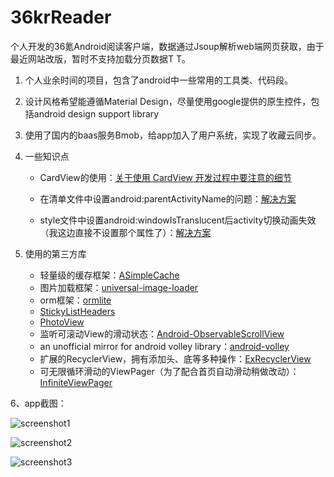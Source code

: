 36krReader
======

个人开发的36氪Android阅读客户端，数据通过Jsoup解析web端网页获取，由于最近网站改版，暂时不支持加载分页数据T T。

1. 个人业余时间的项目，包含了android中一些常用的工具类、代码段。

2. 设计风格希望能遵循Material Design，尽量使用google提供的原生控件，包括android design support library

3. 使用了国内的baas服务Bmob，给app加入了用户系统，实现了收藏云同步。

4. 一些知识点

	- CardView的使用：[关于使用 CardView 开发过程中要注意的细节](http://blog.feng.moe/2015/10/24/something-about-cardview-development/)

	- 在清单文件中设置android:parentActivityName的问题：[解决方案](http://blog.csdn.net/mengweiqi33/article/details/41285699)
	
	- style文件中设置android:windowIsTranslucent后activity切换动画失效（我这边直接不设置那个属性了）：[解决方案](http://blog.csdn.net/fancylovejava/article/details/39643449)

5. 使用的第三方库

	- 轻量级的缓存框架：[ASimpleCache](https://github.com/yangfuhai/ASimpleCache "")
	- 图片加载框架：[universal-image-loader](https://github.com/nostra13/Android-Universal-Image-Loader "")
	- orm框架：[ormlite](https://github.com/j256/ormlite-android "")
	- [StickyListHeaders](https://github.com/emilsjolander/StickyListHeaders "")
	- [PhotoView](https://github.com/chrisbanes/PhotoView "")
	- 监听可滚动View的滑动状态：[Android-ObservableScrollView](https://github.com/ksoichiro/Android-ObservableScrollView "")
	- an unofficial mirror for android volley library：[android-volley](https://github.com/mcxiaoke/android-volley "")
	- 扩展的RecyclerView，拥有添加头、底等多种操作：[ExRecyclerView](https://github.com/tianzhijiexian/ExRecyclerView "")
	- 可无限循环滑动的ViewPager（为了配合首页自动滑动稍做改动）：[InfiniteViewPager](https://github.com/antonyt/InfiniteViewPager "")

6、app截图：

![screenshot1](https://raw.githubusercontent.com/kinneyyan/36krReader/master/Screenshots/device-2015-10-29-152645.png)

![screenshot2](https://raw.githubusercontent.com/kinneyyan/36krReader/master/Screenshots/device-2015-10-29-152823.png)

![screenshot3](https://raw.githubusercontent.com/kinneyyan/36krReader/master/Screenshots/device-2015-10-29-152910.png)
